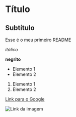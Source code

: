 # Título

## Subtítulo

Esse é o meu primeiro README

*itálico*

**negrito**

- Elemento 1
- Elemento 2

1) Elemento 1
2) Elemento 2

[Link para o Google](https://www.google.com)

![Link da imagem](https://docs.github.com/assets/cb-72839/mw-1440/images/help/profile/edit-profile-photo.webp)